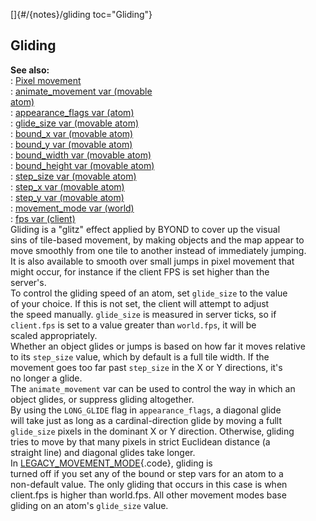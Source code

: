 []{#/{notes}/gliding toc="Gliding"}    
## Gliding    
**See also:**    
:   [Pixel movement](/ref/%7Bnotes%7D/pixel-movement/pixel-movement.md)    
:   [animate_movement var (movable    
    atom)](/ref/atom/movable/var/animate_movement/animate_movement.md)    
:   [appearance_flags var (atom)](/ref/atom/var/appearance_flags/appearance_flags.md)    
:   [glide_size var (movable atom)](/ref/atom/movable/var/glide_size/glide_size.md)    
:   [bound_x var (movable atom)](/ref/atom/movable/var/bound_x/bound_x.md)    
:   [bound_y var (movable atom)](/ref/atom/movable/var/bound_y/bound_y.md)    
:   [bound_width var (movable atom)](/ref/atom/movable/var/bound_width/bound_width.md)    
:   [bound_height var (movable atom)](/ref/atom/movable/var/bound_height/bound_height.md)    
:   [step_size var (movable atom)](/ref/atom/movable/var/step_size/step_size.md)    
:   [step_x var (movable atom)](/ref/atom/movable/var/step_x/step_x.md)    
:   [step_y var (movable atom)](/ref/atom/movable/var/step_y/step_y.md)    
:   [movement_mode var (world)](/ref/world/var/movement_mode/movement_mode.md)    
:   [fps var (client)](/ref/client/var/fps/fps.md)    
Gliding is a \"glitz\" effect applied by BYOND to cover up the visual    
sins of tile-based movement, by making objects and the map appear to    
move smoothly from one tile to another instead of immediately jumping.    
It is also available to smooth over small jumps in pixel movement that    
might occur, for instance if the client FPS is set higher than the    
server\'s.    
To control the gliding speed of an atom, set `glide_size` to the value    
of your choice. If this is not set, the client will attempt to adjust    
the speed manually. `glide_size` is measured in server ticks, so if    
`client.fps` is set to a value greater than `world.fps`, it will be    
scaled appropriately.    
Whether an object glides or jumps is based on how far it moves relative    
to its `step_size` value, which by default is a full tile width. If the    
movement goes too far past `step_size` in the X or Y directions, it\'s    
no longer a glide.    
The `animate_movement` var can be used to control the way in which an    
object glides, or suppress gliding altogether.    
By using the `LONG_GLIDE` flag in `appearance_flags`, a diagonal glide    
will take just as long as a cardinal-direction glide by moving a fullt    
`glide_size` pixels in the dominant X or Y direction. Otherwise, gliding    
tries to move by that many pixels in strict Euclidean distance (a    
straight line) and diagonal glides take longer.    
In [LEGACY_MOVEMENT_MODE](/ref/world/var/movement_mode/movement_mode.md){.code}, gliding is    
turned off if you set any of the bound or step vars for an atom to a    
non-default value. The only gliding that occurs in this case is when    
client.fps is higher than world.fps. All other movement modes base    
gliding on an atom\'s `glide_size` value.  